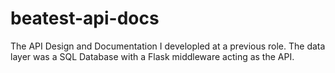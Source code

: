 # beatest-api-docs

The API Design and Documentation I developled at a previous role. 
The data layer was a SQL Database with a Flask middleware acting as the API. 

